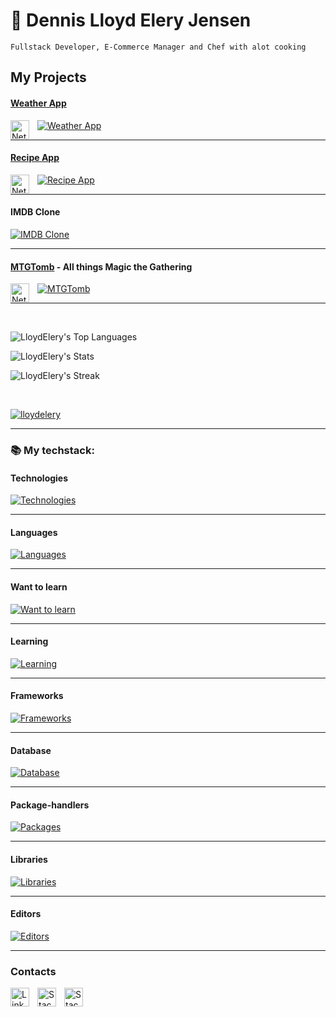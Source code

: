 # 🐊 Dennis Lloyd Elery Jensen

`Fullstack Developer, E-Commerce Manager and Chef with alot cooking`

## My Projects
#### [Weather App](https://wwwapp.netlify.app/)

[![Weather App](https://skillicons.dev/icons?i=ts,react,tailwind&theme=dark)](https://skillicons.dev)
<img align="left" alt="Netlify" width="30px" style="padding-right:10px;" src="https://cdn.jsdelivr.net/gh/devicons/devicon@latest/icons/netlify/netlify-original.svg" />

---

#### [Recipe App](https://happiermeal.netlify.app)

[![Recipe App](https://skillicons.dev/icons?i=ts,angular,tailwind&theme=dark)](https://skillicons.dev)
<img align="left" alt="Netlify" width="30px" style="padding-right:10px;" src="https://cdn.jsdelivr.net/gh/devicons/devicon@latest/icons/netlify/netlify-original.svg" />

---

#### IMDB Clone

[![IMDB Clone](https://skillicons.dev/icons?i=php,laravel,tailwind,vercel&theme=dark)](https://skillicons.dev)

---

#### [MTGTomb](https://mtg-tomb.netlify.app/) - All things Magic the Gathering

[![MTGTomb](https://skillicons.dev/icons?i=ts,react,tailwind,nodejs,mongodb,express&theme=dark)](https://skillicons.dev)
<img align="left" alt="Netlify" width="30px" style="padding-right:10px;" src="https://cdn.jsdelivr.net/gh/devicons/devicon@latest/icons/netlify/netlify-original.svg" />

---
</br>

![LloydElery's Top Languages](https://github-readme-stats.vercel.app/api/top-langs/?username=LloydElery&theme=prussian&show_icons=true&hide_border=true&layout=compact)

![LloydElery's Stats](https://github-readme-stats.vercel.app/api?username=LloydElery&theme=prussian&show_icons=true&hide_border=true&count_private=true)

![LloydElery's Streak](https://github-readme-streak-stats.herokuapp.com/?user=LloydElery&theme=prussian&hide_border=true)


</br>

<p align="left"> <a href="https://github.com/ryo-ma/github-profile-trophy"><img src="https://github-profile-trophy.vercel.app/?username=LloydElery&ryo-ma&theme=juicyfresh&column=-1&margin-w=15&&margin-h=15&no-frame=true&no-bg=true" alt="lloydelery" /></a> </p>

---

### 📚 My techstack:

#### Technologies
[![Technologies](https://skillicons.dev/icons?i=bash,powershell,docker,git,github,windows,linux,ubuntu,vercel,vite,vscode,figma,&theme=dark)](https://skillicons.dev)

---
#### Languages
[![Languages](https://skillicons.dev/icons?i=html,css,js,ts,php,sqlite,jquery&theme=dark)](https://skillicons.dev)

---
#### Want to learn
[![Want to learn](https://skillicons.dev/icons?i=deno,firebase,ruby,rails,supabase,vue&theme=dark)](https://skillicons.dev)

---
#### Learning
[![Learning](https://skillicons.dev/icons?i=django,flask,py,rabbitmq,redux&theme=dark)](https://skillicons.dev)

---
#### Frameworks
[![Frameworks](https://skillicons.dev/icons?i=angular,nextjs,react,laravel,express&theme=dark)](https://skillicons.dev)

---
#### Database
[![Database](https://skillicons.dev/icons?i=mysql,mongodb,postgres&theme=dark)](https://skillicons.dev)

---
#### Package-handlers
[![Packages](https://skillicons.dev/icons?i=npm,pnpm,bun,&theme=dark)](https://skillicons.dev)

---
#### Libraries
[![Libraries](https://skillicons.dev/icons?i=bootstrap,sass,failwind&theme=dark)](https://skillicons.dev)

---
#### Editors
[![Editors](https://skillicons.dev/icons?i=obsidian,md,norton,&theme=dark)](https://skillicons.dev)

---
### Contacts

<a href="https://www.linkedin.com/in/dennis-jensen-stockholm/">
<img align="left" alt="LinkedIn" width="30px" style="padding-right:10px;" src="https://cdn.jsdelivr.net/gh/devicons/devicon@latest/icons/linkedin/linkedin-original.svg" />
</a>
<a href="https://stackoverflow.com/users/23033980/lloyd-elery">
<img align="left" alt="StackOverflow" width="30px" style="padding-right:10px;" src="https://cdn.jsdelivr.net/gh/devicons/devicon@latest/icons/stackoverflow/stackoverflow-original.svg" />
</a>
<a href="https://discord.gg/8SRNuNXTXk">
<img align="left" alt="StackOverflow" width="30px" style="padding-right:10px;" src="https://www.svgrepo.com/show/353655/discord-icon.svg" />
</a>

</br>
